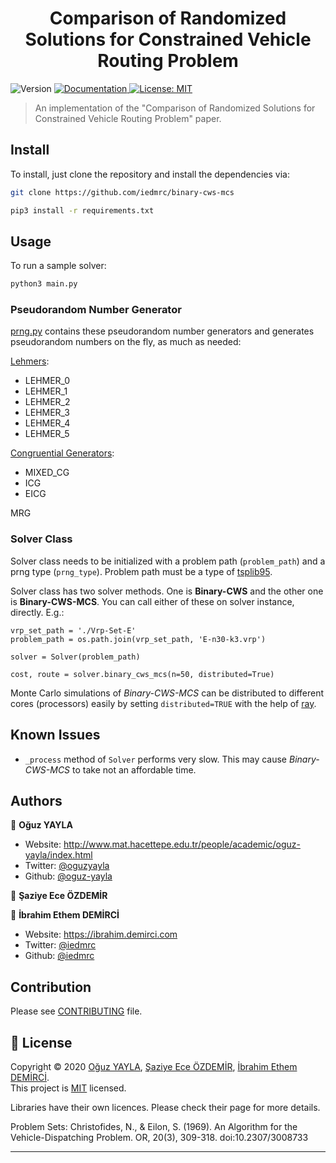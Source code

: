 <h1 align="center">Comparison of Randomized Solutions for
Constrained Vehicle Routing Problem</h1>
<p>
  <img alt="Version" src="https://img.shields.io/badge/version-1.0-blue.svg?cacheSeconds=2592000" />
  <a href="https://github.com/iedmrc/binary-cws-mcs" target="_blank">
    <img alt="Documentation" src="https://img.shields.io/badge/documentation-yes-brightgreen.svg" />
  </a>
  <a href="LICENSE" target="_blank">
    <img alt="License: MIT" src="https://img.shields.io/badge/License-MIT-yellow.svg" />
  </a>
</p>

> An implementation of the "Comparison of Randomized Solutions for
Constrained Vehicle Routing Problem" paper.

## Install
To install, just clone the repository and install the dependencies via:

```sh
git clone https://github.com/iedmrc/binary-cws-mcs
```
```sh
pip3 install -r requirements.txt
```

## Usage
To run a sample solver:

```sh
python3 main.py
```

### Pseudorandom Number Generator

[prng.py](prng.py) contains these pseudorandom number generators and generates pseudorandom numbers on the fly, as much as needed:

[Lehmers](https://en.wikipedia.org/wiki/Lehmer_random_number_generator):
- LEHMER_0
- LEHMER_1
- LEHMER_2
- LEHMER_3
- LEHMER_4
- LEHMER_5

[Congruential Generators](https://en.wikipedia.org/wiki/Linear_congruential_generator):

- MIXED_CG
- ICG
- EICG

MRG

### Solver Class

Solver class needs to be initialized with a problem path (`problem_path`) and a prng type (`prng_type`). Problem path must be a type of [tsplib95](https://tsplib95.readthedocs.io/).

Solver class has two solver methods. One is **Binary-CWS** and the other one is **Binary-CWS-MCS**. You can call either of these on solver instance, directly. E.g.:

```
vrp_set_path = './Vrp-Set-E'
problem_path = os.path.join(vrp_set_path, 'E-n30-k3.vrp')

solver = Solver(problem_path)

cost, route = solver.binary_cws_mcs(n=50, distributed=True)
```

Monte Carlo simulations of *Binary-CWS-MCS* can be distributed to different cores (processors) easily by setting `distributed=TRUE` with the help of [ray](https://github.com/ray-project/ray).

## Known Issues
- `_process` method of `Solver` performs very slow. This may cause *Binary-CWS-MCS* to take not an affordable time.

## Authors

👤 **Oğuz YAYLA**
* Website: http://www.mat.hacettepe.edu.tr/people/academic/oguz-yayla/index.html
* Twitter: [@oguzyayla](https://twitter.com/oguzyayla)
* Github: [@oguz-yayla](https://github.com/oguz-yayla)

👤 **Şaziye Ece ÖZDEMİR**

👤 **İbrahim Ethem DEMİRCİ**

* Website: https://ibrahim.demirci.com
* Twitter: [@iedmrc](https://twitter.com/iedmrc)
* Github: [@iedmrc](https://github.com/iedmrc)


## Contribution

Please see [CONTRIBUTING](CONTRIBUTING.md) file.

## 📝 License

Copyright © 2020 [Oğuz YAYLA](http://www.mat.hacettepe.edu.tr/people/academic/oguz-yayla/index.html), [Şaziye Ece ÖZDEMİR](), [İbrahim Ethem DEMİRCİ](https://ibrahim.demirci.com).<br />
This project is [MIT](LICENSE) licensed.

Libraries have their own licences. Please check their page for more details.

Problem Sets:
Christofides, N., & Eilon, S. (1969). An Algorithm for the Vehicle-Dispatching Problem. OR, 20(3), 309-318. doi:10.2307/3008733
***